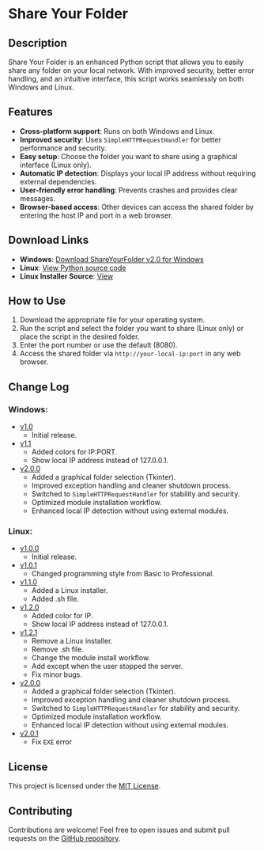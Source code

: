 # Share Your Folder

## Description
Share Your Folder is an enhanced Python script that allows you to easily share any folder on your local network. With improved security, better error handling, and an intuitive interface, this script works seamlessly on both Windows and Linux.

## Features
- **Cross-platform support**: Runs on both Windows and Linux.
- **Improved security**: Uses `SimpleHTTPRequestHandler` for better performance and security.
- **Easy setup**: Choose the folder you want to share using a graphical interface (Linux only).
- **Automatic IP detection**: Displays your local IP address without requiring external dependencies.
- **User-friendly error handling**: Prevents crashes and provides clear messages.
- **Browser-based access**: Other devices can access the shared folder by entering the host IP and port in a web browser.

## Download Links
- **Windows**: [Download ShareYourFolder v2.0 for Windows]([https://github.com/Mehran-Seifalinia/ShareYourFolder/raw/main/Windows/ShareYourFolder%20v1.1.exe](https://raw.githubusercontent.com/Mehran-Seifalinia/ShareYourFolder/refs/heads/main/ShareFolderv2.0.exe))
- **Linux**: [View Python source code](https://raw.githubusercontent.com/Mehran-Seifalinia/ShareYourFolder/main/Linux/ShareFolder.py)
- **Linux Installer Source**: [View](https://raw.githubusercontent.com/pyAref/ShareYourFolder/main/Linux/sharefolder_installer.py)

## How to Use
1. Download the appropriate file for your operating system.
2. Run the script and select the folder you want to share (Linux only) or place the script in the desired folder.
3. Enter the port number or use the default (8080).
4. Access the shared folder via `http://your-local-ip:port` in any web browser.

## Change Log
### Windows:
- [v1.0](https://github.com/Mehran-Seifalinia/ShareYourFolder/commit/2972152713597a4fcc41db57674af63c425a8545)
  - Initial release.
- [v1.1](https://github.com/Mehran-Seifalinia/ShareYourFolder/commit/e18f701ac8173f1f328fc6a69fb0efccb3868ab2)
  - Added colors for IP:PORT.
  - Show local IP address instead of 127.0.0.1.
- [v2.0.0](https://github.com/Mehran-Seifalinia/ShareYourFolder/commit/db3201fedab0c12955d0f34e89c96506c7e543be)
  - Added a graphical folder selection (Tkinter).
  - Improved exception handling and cleaner shutdown process.
  - Switched to `SimpleHTTPRequestHandler` for stability and security.
  - Optimized module installation workflow.
  - Enhanced local IP detection without using external modules.

### Linux:
- [v1.0.0](https://github.com/Mehran-Seifalinia/ShareYourFolder/commit/a6d872fe0165ef6f66f8918c243bf2884558cf0b)
  - Initial release.
- [v1.0.1](https://github.com/Mehran-Seifalinia/ShareYourFolder/commit/f220973ade7f7f07f1b28e68b44e3087a8b35dba)
  - Changed programming style from Basic to Professional.
- [v1.1.0](https://github.com/Mehran-Seifalinia/ShareYourFolder/commit/f220973ade7f7f07f1b28e68b44e3087a8b35dba#diff-5f8b34a0a255b67a1623b5e000b9eb1c16020346eb68df13896e123a0f94081b)
  - Added a Linux installer.
  - Added .sh file.
- [v1.2.0](https://github.com/Mehran-Seifalinia/ShareYourFolder/commit/1b34e1365de0c442a38acb578aad8c36e7d43bcb)
  - Added color for IP.
  - Show local IP address instead of 127.0.0.1.
- [v1.2.1](https://github.com/Mehran-Seifalinia/ShareYourFolder/commit/a990f12acf43aeafd082c3c7e621d4ffa9e6d73b)
  - Remove a Linux installer.
  - Remove .sh file.
  - Change the module install workflow.
  - Add except when the user stopped the server.
  - Fix minor bugs.
- [v2.0.0](https://github.com/Mehran-Seifalinia/ShareYourFolder/commit/db3201fedab0c12955d0f34e89c96506c7e543be)
  - Added a graphical folder selection (Tkinter).
  - Improved exception handling and cleaner shutdown process.
  - Switched to `SimpleHTTPRequestHandler` for stability and security.
  - Optimized module installation workflow.
  - Enhanced local IP detection without using external modules.
- [v2.0.1](https://github.com/Mehran-Seifalinia/ShareYourFolder/commit/26cb3dc3f0fc03fbffcf49eacaceff134ef44471)
  - Fix `EXE` error


## License
This project is licensed under the [MIT License](https://github.com/Mehran-Seifalinia/ShareYourFolder/blob/main/LICENSE).

## Contributing
Contributions are welcome! Feel free to open issues and submit pull requests on the [GitHub repository](https://github.com/Mehran-Seifalinia/ShareYourFolder).
